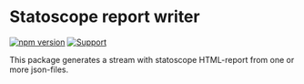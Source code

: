 # Statoscope report writer

[![npm version](https://badge.fury.io/js/%40statoscope%2Freport-writer.svg)](https://badge.fury.io/js/%40statoscope%2Freport-writer)
[![Support](https://img.shields.io/badge/-Support-blue)](https://opencollective.com/statoscope)

This package generates a stream with statoscope HTML-report from one or more json-files.
